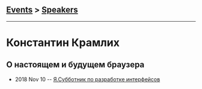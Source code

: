 ## [Events](../README.md) > [Speakers](../speakers.md)
---

# Константин Крамлих

## О настоящем и будущем браузера
- 2018 Nov 10 -- [Я.Субботник по разработке интерфейсов](https://events.yandex.ru/lib/talks/6684/)    
